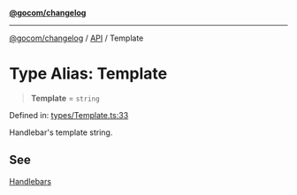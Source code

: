[**@gocom/changelog**](../README.md)

***

[@gocom/changelog](../README.md) / [API](../Public/API.md) / Template

# Type Alias: Template

> **Template** = `string`

Defined in: [types/Template.ts:33](https://github.com/gocom/changelog/blob/bdc8785c3213612582f22b74d909843e9b915f52/src/types/Template.ts#L33)

Handlebar's template string.

## See

[Handlebars](https://handlebarsjs.com/)
